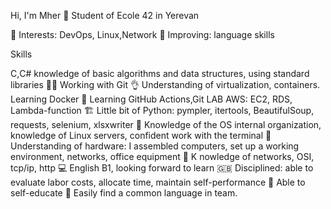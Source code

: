 
Hi, I'm Mher 👋 Student of Ecole 42 in Yerevan

🌱 Interests: DevOps, Linux,Network 
🔎 Improving: language skills

Skills

С,C# knowledge of basic algorithms and data structures, 
using standard libraries 🧑‍🎓
Working with Git 👌 
Understanding of virtualization, containers. 
Learning Docker 🐋 Learning GitHub Actions,Git LAB
AWS: EC2, RDS, Lambda-function 🏗️ 
Little bit of Python: pympler, itertools, BeautifulSoup, requests, selenium, xlsxwriter 
🥷 Knowledge of the OS internal organization, knowledge of Linux servers, confident work with the terminal 🐧 
Understanding of hardware: I assembled computers, set up a working environment, networks, office equipment 🔌 K
nowledge of networks, OSI, tcp/ip, http 💻 
English B1, looking forward to learn 🇬🇧 
Disciplined: able to evaluate labor costs, allocate time, maintain self-performance 
🔰 Able to self-educate 🏁 Easily find a common language in team.
